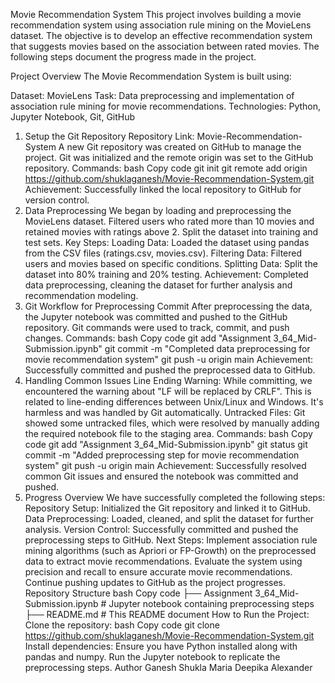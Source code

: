 Movie Recommendation System
This project involves building a movie recommendation system using association rule mining on the MovieLens dataset. The objective is to develop an effective recommendation system that suggests movies based on the association between rated movies. The following steps document the progress made in the project.

Project Overview
The Movie Recommendation System is built using:

Dataset: MovieLens
Task: Data preprocessing and implementation of association rule mining for movie recommendations.
Technologies: Python, Jupyter Notebook, Git, GitHub
1. Setup the Git Repository
Repository Link: Movie-Recommendation-System
A new Git repository was created on GitHub to manage the project.
Git was initialized and the remote origin was set to the GitHub repository.
Commands:
bash
Copy code
git init
git remote add origin https://github.com/shuklaganesh/Movie-Recommendation-System.git
Achievement:
Successfully linked the local repository to GitHub for version control.
2. Data Preprocessing
We began by loading and preprocessing the MovieLens dataset.
Filtered users who rated more than 10 movies and retained movies with ratings above 2.
Split the dataset into training and test sets.
Key Steps:
Loading Data: Loaded the dataset using pandas from the CSV files (ratings.csv, movies.csv).
Filtering Data: Filtered users and movies based on specific conditions.
Splitting Data: Split the dataset into 80% training and 20% testing.
Achievement:
Completed data preprocessing, cleaning the dataset for further analysis and recommendation modeling.
3. Git Workflow for Preprocessing Commit
After preprocessing the data, the Jupyter notebook was committed and pushed to the GitHub repository.
Git commands were used to track, commit, and push changes.
Commands:
bash
Copy code
git add "Assignment 3_64_Mid-Submission.ipynb"
git commit -m "Completed data preprocessing for movie recommendation system"
git push -u origin main
Achievement:
Successfully committed and pushed the preprocessed data to GitHub.
4. Handling Common Issues
Line Ending Warning: While committing, we encountered the warning about "LF will be replaced by CRLF". This is related to line-ending differences between Unix/Linux and Windows. It's harmless and was handled by Git automatically.
Untracked Files: Git showed some untracked files, which were resolved by manually adding the required notebook file to the staging area.
Commands:
bash
Copy code
git add "Assignment 3_64_Mid-Submission.ipynb"
git status
git commit -m "Added preprocessing step for movie recommendation system"
git push -u origin main
Achievement:
Successfully resolved common Git issues and ensured the notebook was committed and pushed.
5. Progress Overview
We have successfully completed the following steps:
Repository Setup: Initialized the Git repository and linked it to GitHub.
Data Preprocessing: Loaded, cleaned, and split the dataset for further analysis.
Version Control: Successfully committed and pushed the preprocessing steps to GitHub.
Next Steps:
Implement association rule mining algorithms (such as Apriori or FP-Growth) on the preprocessed data to extract movie recommendations.
Evaluate the system using precision and recall to ensure accurate movie recommendations.
Continue pushing updates to GitHub as the project progresses.
Repository Structure
bash
Copy code
├── Assignment 3_64_Mid-Submission.ipynb  # Jupyter notebook containing preprocessing steps
├── README.md                             # This README document
How to Run the Project:
Clone the repository:
bash
Copy code
git clone https://github.com/shuklaganesh/Movie-Recommendation-System.git
Install dependencies: Ensure you have Python installed along with pandas and numpy.
Run the Jupyter notebook to replicate the preprocessing steps.
Author
Ganesh Shukla
Maria Deepika Alexander
